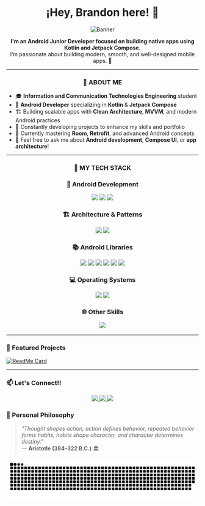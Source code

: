 <!-- Saludo -->
<h1 align="center">¡Hey, Brandon here! 👋</h1>

<!-- Banner -->
<p align="center">
<img src="https://github.com/user-attachments/assets/f3f2fc5c-5732-4649-9adb-a1dcf06df422" width="800" alt="Banner" />
</p>


<p align="center">
  <strong>I'm an Android Junior Developer focused on building native apps using Kotlin and Jetpack Compose. </strong><br/>
  I’m passionate about building modern, smooth, and well-designed mobile apps. 📱
</p>

---

<div align="center">
  <h3>🧠 ABOUT ME</h3>
</div>

- 🎓 **Information and Communication Technologies Engineering** student
- 📱 **Android Developer** specializing in **Kotlin** & **Jetpack Compose**
- 🏗️ Building scalable apps with **Clean Architecture**, **MVVM**, and modern Android practices
- 💼 Constantly developing projects to enhance my skills and portfolio
- 🌱 Currently mastering **Room**, **Retrofit**, and advanced Android concepts
- 💬 Feel free to ask me about **Android development**, **Compose UI**, or **app architecture**!
---

<div align="center">
  <h3>🚀 MY TECH STACK</h3>
</div>

<div align="center">
  <h3>📱 Android Development</h3>
</div>

<p align="center">
  <img src="https://img.shields.io/badge/Kotlin-%23FFE953.svg?style=for-the-badge&logo=kotlin&logoColor=black"/>
  <img src="https://img.shields.io/badge/Jetpack%20Compose-%23FFE953.svg?style=for-the-badge&logo=jetpack-compose&logoColor=black"/>
  <img src="https://img.shields.io/badge/Android%20Studio-%23FFE953.svg?style=for-the-badge&logo=android-studio&logoColor=black"/>
</p>

<div align="center">
  <h3>🏗️ Architecture & Patterns</h3>
</div>
<p align="center">
  <img src="https://img.shields.io/badge/MVVM-%23FFE953.svg?style=for-the-badge&logoColor=black"/>
  <img src="https://img.shields.io/badge/Clean%20Architecture-%23FFE953.svg?style=for-the-badge&logoColor=black"/>
</p>

<div align="center">
  <h3>📚 Android Libraries</h3>
</div>
<p align="center">
  <img src="https://img.shields.io/badge/Room-%23FFE953.svg?style=for-the-badge&logo=android&logoColor=black"/>
  <img src="https://img.shields.io/badge/Retrofit-%23FFE953.svg?style=for-the-badge&logo=android&logoColor=black"/>
  <img src="https://img.shields.io/badge/Coroutines-%23FFE953.svg?style=for-the-badge&logo=android&logoColor=black"/>
  <img src="https://img.shields.io/badge/Navigation-%23FFE953.svg?style=for-the-badge&logo=android&logoColor=black"/>
  <img src="https://img.shields.io/badge/Lifecycle-%23FFE953.svg?style=for-the-badge&logo=android&logoColor=black"/>
  <img src="https://img.shields.io/badge/DataStore-%23FFE953.svg?style=for-the-badge&logo=android&logoColor=black"/>
</p>

<div align="center">
  <h3>💻 Operating Systems</h3>
</div>
<p align="center">
  <img src="https://img.shields.io/badge/Windows-%23FFE953.svg?style=for-the-badge&logo=windows&logoColor=black"/>
  <img src="https://img.shields.io/badge/Linux-%23FFE953.svg?style=for-the-badge&logo=linux&logoColor=black"/>
</p>

<div align="center">
  <h3>🌐 Other Skills</h3>
</div>
<p align="center">
  <img src="https://img.shields.io/badge/Bash-%23FFE953.svg?style=for-the-badge&logo=gnu-bash&logoColor=black"/>
</p>

---

### 🌟 Featured Projects

[![ReadMe Card](https://github-readme-stats.vercel.app/api/pin/?username=BR444N&repo=dragonball-api-mobile-app&title_color=FFE953&icon_color=FFE953&text_color=FFFFFF&bg_color=000000&border_color=FFE953)](https://github.com/BR444N/dragonball-api-mobile-app)

---

### 📫 Let's Connect!!

<p align="center">
  <a href="https://www.linkedin.com/in/jose-brandon-martinez-rios-it7">
    <img src="https://img.shields.io/badge/LinkedIn-%23FFE953.svg?style=for-the-badge&logo=linkedin&logoColor=black"/>
</a>
  <a href="mailto:brios724@gmail.com">
    <img src="https://img.shields.io/badge/Gmail-%23FFE953.svg?style=for-the-badge&logo=gmail&logoColor=black"/>
  </a>
  <a href="https://github.com/BR444N">
    <img src="https://img.shields.io/badge/GitHub-%23FFE953.svg?style=for-the-badge&logo=github&logoColor=black"/>
  </a>
</p>

### 🔖 Personal Philosophy

> *"Thought shapes action, action defines behavior, repeated behavior forms habits, habits shape character, and character determines destiny."*  
> — **Aristotle (384–322 B.C.)** 🏛️




<!-- ![Snake animation](https://github.com/Pepyn0/Pepyn0/blob/output/github-contribution-grid-snake.svg) -->

<p align="center">
  <img  src="https://raw.githubusercontent.com/Elanza-48/Elanza-48/main/resources/img/github-contribution-grid-snake.svg"
    alt="example" />
</p>



